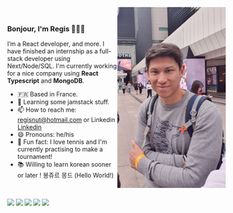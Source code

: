 
<img align="right" src="https://github.com/Regisnut/Regisnut/blob/master/profil.jpg" alt="profile picture taken in south korea" width=250px height=417px/>

</br>

### Bonjour, I'm Regis 👨🏻‍💻

I’m a React developer, and more. I have finished an internship as a full-stack developer using Next/Node/SQL. I'm currently working for a nice company using **React** **Typescript** and **MongoDB**.

- 🇫🇷 Based in France.
- 🌱 Learning some jamstack stuff.
- 📫 How to reach me: regisnut@hotmail.com or Linkedin [Linkedin](https://www.linkedin.com/in/régis-nuttin-b51b22128/)
- 😄 Pronouns: he/his
- 🎾 Fun fact: I love tennis and I'm currently practising to make a tournament!
- 📚 Willing to learn korean sooner or later ! 봉쥬르 몽드 (Hello World!)

</br>

<p>
    <img src="https://img.shields.io/badge/React-20232A?style=for-the-badge&logo=react&logoColor=61DAFB" />
  <img src="https://img.shields.io/badge/React_Native-20232A?style=for-the-badge&logo=react&logoColor=61DAFB" />
  <img src="https://img.shields.io/badge/next.js-000000?style=for-the-badge&logo=nextdotjs&logoColor=white" />
  <img src="https://img.shields.io/badge/Tailwind_CSS-38B2AC?style=for-the-badge&logo=tailwind-css&logoColor=white" />
 <img src="https://img.shields.io/badge/Node.js-339933?style=for-the-badge&logo=nodedotjs&logoColor=white" />
</p>
